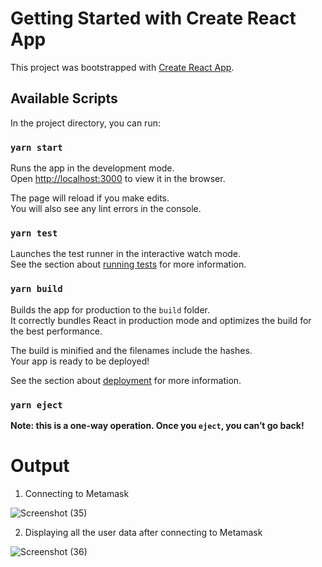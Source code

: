 # Getting Started with Create React App

This project was bootstrapped with [Create React App](https://github.com/facebook/create-react-app).

## Available Scripts

In the project directory, you can run:

### `yarn start`

Runs the app in the development mode.\
Open [http://localhost:3000](http://localhost:3000) to view it in the browser.

The page will reload if you make edits.\
You will also see any lint errors in the console.

### `yarn test`

Launches the test runner in the interactive watch mode.\
See the section about [running tests](https://facebook.github.io/create-react-app/docs/running-tests) for more information.

### `yarn build`

Builds the app for production to the `build` folder.\
It correctly bundles React in production mode and optimizes the build for the best performance.

The build is minified and the filenames include the hashes.\
Your app is ready to be deployed!

See the section about [deployment](https://facebook.github.io/create-react-app/docs/deployment) for more information.

### `yarn eject`

**Note: this is a one-way operation. Once you `eject`, you can’t go back!**

# Output
1) Connecting to Metamask

![Screenshot (35)](https://user-images.githubusercontent.com/76869468/210205930-e842cfeb-fbfb-44f5-8be7-c54dba668b2a.png)

2) Displaying all the user data after connecting to Metamask

![Screenshot (36)](https://user-images.githubusercontent.com/76869468/210205946-2d4a7107-f3d3-4bb8-a847-0486d565492e.png)

